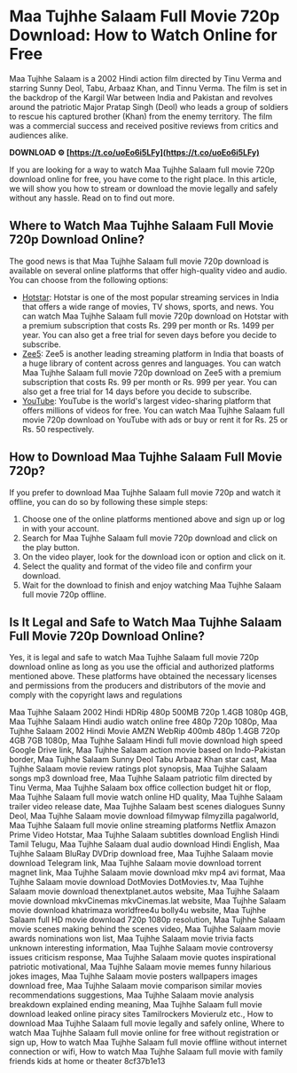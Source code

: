 
 
# Maa Tujhhe Salaam Full Movie 720p Download: How to Watch Online for Free
 
Maa Tujhhe Salaam is a 2002 Hindi action film directed by Tinu Verma and starring Sunny Deol, Tabu, Arbaaz Khan, and Tinnu Verma. The film is set in the backdrop of the Kargil War between India and Pakistan and revolves around the patriotic Major Pratap Singh (Deol) who leads a group of soldiers to rescue his captured brother (Khan) from the enemy territory. The film was a commercial success and received positive reviews from critics and audiences alike.
 
**DOWNLOAD ⚙ [https://t.co/uoEo6i5LFy](https://t.co/uoEo6i5LFy)**


 
If you are looking for a way to watch Maa Tujhhe Salaam full movie 720p download online for free, you have come to the right place. In this article, we will show you how to stream or download the movie legally and safely without any hassle. Read on to find out more.
 
## Where to Watch Maa Tujhhe Salaam Full Movie 720p Download Online?
 
The good news is that Maa Tujhhe Salaam full movie 720p download is available on several online platforms that offer high-quality video and audio. You can choose from the following options:
 
- [Hotstar](https://www.hotstar.com/in/movies/maa-tujhhe-salaam/1000102297/watch): Hotstar is one of the most popular streaming services in India that offers a wide range of movies, TV shows, sports, and news. You can watch Maa Tujhhe Salaam full movie 720p download on Hotstar with a premium subscription that costs Rs. 299 per month or Rs. 1499 per year. You can also get a free trial for seven days before you decide to subscribe.
- [Zee5](https://www.zee5.com/movies/details/maa-tujhhe-salaam/0-0-1158): Zee5 is another leading streaming platform in India that boasts of a huge library of content across genres and languages. You can watch Maa Tujhhe Salaam full movie 720p download on Zee5 with a premium subscription that costs Rs. 99 per month or Rs. 999 per year. You can also get a free trial for 14 days before you decide to subscribe.
- [YouTube](https://www.youtube.com/watch?v=JXy9YwFZf4s): YouTube is the world's largest video-sharing platform that offers millions of videos for free. You can watch Maa Tujhhe Salaam full movie 720p download on YouTube with ads or buy or rent it for Rs. 25 or Rs. 50 respectively.

## How to Download Maa Tujhhe Salaam Full Movie 720p?
 
If you prefer to download Maa Tujhhe Salaam full movie 720p and watch it offline, you can do so by following these simple steps:

1. Choose one of the online platforms mentioned above and sign up or log in with your account.
2. Search for Maa Tujhhe Salaam full movie 720p download and click on the play button.
3. On the video player, look for the download icon or option and click on it.
4. Select the quality and format of the video file and confirm your download.
5. Wait for the download to finish and enjoy watching Maa Tujhhe Salaam full movie 720p offline.

## Is It Legal and Safe to Watch Maa Tujhhe Salaam Full Movie 720p Download Online?
 
Yes, it is legal and safe to watch Maa Tujhhe Salaam full movie 720p download online as long as you use the official and authorized platforms mentioned above. These platforms have obtained the necessary licenses and permissions from the producers and distributors of the movie and comply with the copyright laws and regulations
 
Maa Tujhhe Salaam 2002 Hindi HDRip 480p 500MB 720p 1.4GB 1080p 4GB,  Maa Tujhhe Salaam Hindi audio watch online free 480p 720p 1080p,  Maa Tujhhe Salaam 2002 Hindi Movie AMZN WebRip 400mb 480p 1.4GB 720p 4GB 7GB 1080p,  Maa Tujhhe Salaam Hindi full movie download high speed Google Drive link,  Maa Tujhhe Salaam action movie based on Indo-Pakistan border,  Maa Tujhhe Salaam Sunny Deol Tabu Arbaaz Khan star cast,  Maa Tujhhe Salaam movie review ratings plot synopsis,  Maa Tujhhe Salaam songs mp3 download free,  Maa Tujhhe Salaam patriotic film directed by Tinu Verma,  Maa Tujhhe Salaam box office collection budget hit or flop,  Maa Tujhhe Salaam full movie watch online HD quality,  Maa Tujhhe Salaam trailer video release date,  Maa Tujhhe Salaam best scenes dialogues Sunny Deol,  Maa Tujhhe Salaam movie download filmywap filmyzilla pagalworld,  Maa Tujhhe Salaam full movie online streaming platforms Netflix Amazon Prime Video Hotstar,  Maa Tujhhe Salaam subtitles download English Hindi Tamil Telugu,  Maa Tujhhe Salaam dual audio download Hindi English,  Maa Tujhhe Salaam BluRay DVDrip download free,  Maa Tujhhe Salaam movie download Telegram link,  Maa Tujhhe Salaam movie download torrent magnet link,  Maa Tujhhe Salaam movie download mkv mp4 avi format,  Maa Tujhhe Salaam movie download DotMovies DotMovies.tv,  Maa Tujhhe Salaam movie download thenextplanet.autos website,  Maa Tujhhe Salaam movie download mkvCinemas mkvCinemas.lat website,  Maa Tujhhe Salaam movie download khatrimaza worldfree4u bolly4u website,  Maa Tujhhe Salaam full HD movie download 720p 1080p resolution,  Maa Tujhhe Salaam movie scenes making behind the scenes video,  Maa Tujhhe Salaam movie awards nominations won list,  Maa Tujhhe Salaam movie trivia facts unknown interesting information,  Maa Tujhhe Salaam movie controversy issues criticism response,  Maa Tujhhe Salaam movie quotes inspirational patriotic motivational,  Maa Tujhhe Salaam movie memes funny hilarious jokes images,  Maa Tujhhe Salaam movie posters wallpapers images download free,  Maa Tujhhe Salaam movie comparison similar movies recommendations suggestions,  Maa Tujhhe Salaam movie analysis breakdown explained ending meaning,  Maa Tujhhe Salaam full movie download leaked online piracy sites Tamilrockers Movierulz etc.,  How to download Maa Tujhhe Salaam full movie legally and safely online,  Where to watch Maa Tujhhe Salaam full movie online for free without registration or sign up,  How to watch Maa Tujhhe Salaam full movie offline without internet connection or wifi,  How to watch Maa Tujhhe Salaam full movie with family friends kids at home or theater
 8cf37b1e13
 
